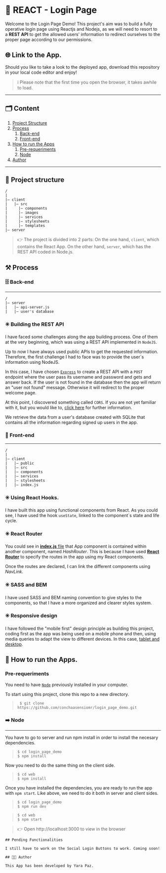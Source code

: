 # 🧍 REACT - Login Page

Welcome to the Login Page Demo! This project's aim was to build a fully operative login page using Reactjs and Nodejs, as we will need to resort to a **REST API** to get the allowed users' information to redirect ourselves to the proper page according to our permissions.

## 🌐 Link to the App.

Should you like to take a look to the deployed app, download this repository in your local code editor and enjoy!

> ℹ️ Please note that the first time you open the browser, it takes awhile to load.

---
## 🗂️ Content

1. [Project Structure](#-project-structure)
2. [Process](#️-process)
   1. [Back-end](#️-back-end)
   2. [Front-end](#-front-end)
3. [How to run the Apps](#-how-to-run-the-apps)
   1. [Pre-requeriments](#pre-requeriments)
   2. [Node](#️-node)
4. [Author](#-author)
***

## 🧱 Project structure

```
/
|
|– client
|   |– src
|     |– components
|     |– images
|     |– services
|     |– stylesheets
|     |– templates
|– server
```

> 👉 The project is divided into 2 parts: On the one hand, ```client```, which contains the React App. On the other hand, ```server```, which has the REST API coded in Node.js. 

## ⚒️ Process

### 🗄️ Back-end
***
```
/
|– server
|   |– api-server.js
|   |– user's database
```

### ✳️ Building the REST API

I have faced some challenges along the app building process. One of them at the very beginning, which was using a REST API implemented in ```NodeJS```. 

Up to now I have always used public APIs to get the requested information. Therefore, the first challenge I had to face was to provide the user´s information using NodeJS.

In this case, I have chosen [```Express```](https://expressjs.com/es/) to create a REST API with a ```POST``` endpoint where the user pass its username and password and gets and answer back. If the user is not found in the database then the app will return an "user not found" message. Otherwise it will redirect to the proper welcome page.

At this point, I discovered something called ```CORS```. If you are not yet familiar with it, but you would like to, [click here](https://en.wikipedia.org/wiki/Cross-origin_resource_sharing) for further information.

We retrieve the data from a user's database created with SQLite that contains all the information regarding signed up users in the app.

### 💫 Front-end
***

```
/
|
|– client
|   |– public
|   |– src
|   |– components
|   |– services
|   |– stylesheets
|   |– index.js
```

### ✳️ Using React Hooks.

I have built this app using functional components from React. As you could see, I have used the hook ```useState```, linked to the component´s state and life cycle. 

### ✳️ React Router
You could see in [**index.js** file](client/src/index.js) that App component is contained within another component, named *HashRouter*. This is because I have used [**React Router**](https://reactrouter.com/) to specify the routes in the app using my React components.

Once the routes are declared, I can link the different components using *NavLink*.

### ✳️ SASS and BEM

I have used SASS and BEM naming convention to give styles to the components, so that I have a more organized and clearer styles system.

### ✳️ Responsive design

I have followed the "mobile first" design principle as building this project, coding first as the app was being used on a mobile phone and then, using media queries to adapt the view to different devices. In this case, [tablet and desktop](client/src/stylesheets/core/_mixins.scss).

## 🚀 How to run the Apps.

### Pre-requeriments

You need to have [```Node```](https://nodejs.org/es/) previously installed in your computer.

To start using this project, clone this repo to a new directory.
> ```console
>  $ git clone https://github.com/conchaasensiomr/login_page_demo.git
> ```

### ➡️ Node
***

You have to go to server and run npm install in order to install the necesary dependencies.
> ```console
> $ cd login_page_demo
> $ npm install
> ```
Now you need to do the same thing on the client side.
> ```console
> $ cd web
> $ npm install
> ```

Once you have installed the dependencies, you are ready to run the app with ```npm start```. Like above, we need to do it both in server and client sides.
> ```console
> $ cd login_page_demo
> $ npm run dev
> ```

>  ```console
> $ cd web
> $ npm start
> ```

> 👉 Open http://localhost:3000 to view in the browser

```
## Pending Functionalities

I still have to work on the Social Login Buttons to work. Coming soon!

## 👩‍💻 Author

This App has been developed by Yara Paz.
